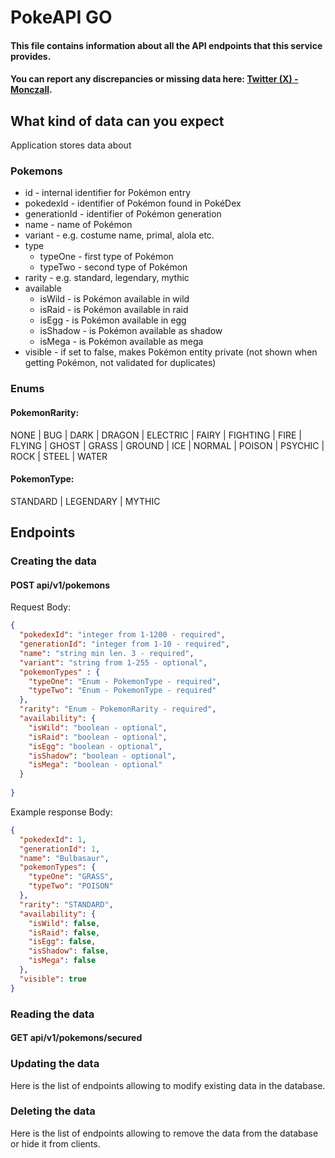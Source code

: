 # PokeAPI GO

#### This file contains information about all the API endpoints that this service provides. 

#### You can report any discrepancies or missing data here: [Twitter (X) - Monczall](https://twitter.com/Monczall).

## What kind of data can you expect

Application stores data about

### Pokemons

- id - internal identifier for Pokémon entry
- pokedexId - identifier of Pokémon found in PokéDex
- generationId - identifier of Pokémon generation
- name - name of Pokémon
- variant - e.g. costume name, primal, alola etc.
- type
  - typeOne - first type of Pokémon
  - typeTwo - second type of Pokémon
- rarity - e.g. standard, legendary, mythic
- available
  - isWild - is Pokémon available in wild
  - isRaid - is Pokémon available in raid
  - isEgg - is Pokémon available in egg
  - isShadow - is Pokémon available as shadow
  - isMega - is Pokémon available as mega
- visible - if set to false, makes Pokémon entity private (not shown when getting Pokémon, not validated for duplicates)

### Enums

#### PokemonRarity:
  NONE | BUG | DARK | DRAGON | ELECTRIC | FAIRY | FIGHTING | FIRE | FLYING | GHOST | GRASS | GROUND | ICE | NORMAL | 
  POISON | PSYCHIC | ROCK | STEEL | WATER

#### PokemonType:
  STANDARD | LEGENDARY | MYTHIC


## Endpoints

### Creating the data

#### POST api/v1/pokemons

Request Body: 
```json
{
  "pokedexId": "integer from 1-1200 - required",
  "generationId": "integer from 1-10 - required",
  "name": "string min len. 3 - required",
  "variant": "string from 1-255 - optional",
  "pokemonTypes" : {
    "typeOne": "Enum - PokemonType - required",
    "typeTwo": "Enum - PokemonType - required"
  },
  "rarity": "Enum - PokemonRarity - required",
  "availability": {
    "isWild": "boolean - optional",
    "isRaid": "boolean - optional",
    "isEgg": "boolean - optional",
    "isShadow": "boolean - optional",
    "isMega": "boolean - optional"
  }
  
}
```

Example response Body:
```json
{
  "pokedexId": 1,
  "generationId": 1,
  "name": "Bulbasaur",
  "pokemonTypes": {
    "typeOne": "GRASS",
    "typeTwo": "POISON"
  },
  "rarity": "STANDARD",
  "availability": {
    "isWild": false,
    "isRaid": false,
    "isEgg": false,
    "isShadow": false,
    "isMega": false
  },
  "visible": true
}
```


### Reading the data

#### GET api/v1/pokemons/secured



### Updating the data

Here is the list of endpoints allowing to modify existing data in the database.



### Deleting the data

Here is the list of endpoints allowing to remove the data from the database or hide it from clients.


